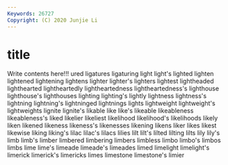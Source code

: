 ```yaml
---
Keywords: 26727
Copyright: (C) 2020 Junjie Li
---
```


# title

Write contents here!!!
ured 
ligatures
ligaturing 
light 
light's 
lighted 
lighten 
lightened 
lightening 
lightens 
lighter 
lighter's
lighters 
lightest 
lightheaded 
lighthearted 
lightheartedly 
lightheartedness 
lightheartedness's 
lighthouse 
lighthouse's 
lighthouses
lighting 
lighting's 
lightly 
lightness 
lightness's 
lightning 
lightning's 
lightninged 
lightnings 
lights
lightweight 
lightweight's 
lightweights 
lignite 
lignite's 
likable 
like 
like's 
likeable 
likeableness
likeableness's 
liked 
likelier 
likeliest 
likelihood 
likelihood's 
likelihoods 
likely 
liken 
likened
likeness 
likeness's 
likenesses 
likening 
likens 
liker 
likes 
likest 
likewise 
liking
liking's 
lilac 
lilac's 
lilacs 
lilies 
lilt 
lilt's 
lilted 
lilting 
lilts
lily 
lily's 
limb 
limb's 
limber 
limbered 
limbering 
limbers 
limbless 
limbo
limbo's 
limbos 
limbs 
lime 
lime's 
limeade 
limeade's 
limeades 
limed 
limelight
limelight's 
limerick 
limerick's 
limericks 
limes 
limestone 
limestone's 
limier 

